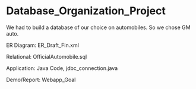 # Database_Organization_Project

We had to build a database of our choice on automobiles. So we chose GM auto. 

ER Diagram: ER_Draft_Fin.xml

Relational: OfficialAutomobile.sql

Application: Java Code, jdbc_connection.java

Demo/Report: Webapp_Goal
